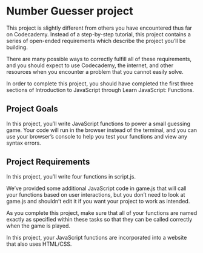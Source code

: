 # Number Guesser project

This project is slightly different from others you have encountered thus far on Codecademy. Instead of a step-by-step tutorial, this project contains a series of open-ended requirements which describe the project you’ll be building.

There are many possible ways to correctly fulfill all of these requirements, and you should expect to use Codecademy, the internet, and other resources when you encounter a problem that you cannot easily solve.

In order to complete this project, you should have completed the first three sections of Introduction to JavaScript through Learn JavaScript: Functions.

## Project Goals

In this project, you’ll write JavaScript functions to power a small guessing game.
Your code will run in the browser instead of the terminal, and you can use your browser’s console to help you test your functions and view any syntax errors.

## Project Requirements

In this project, you’ll write four functions in script.js.

We’ve provided some additional JavaScript code in game.js that will call your functions based on user interactions, but you don’t need to look at game.js and shouldn’t edit it if you want your project to work as intended.

As you complete this project, make sure that all of your functions are named exactly as specified within these tasks so that they can be called correctly when the game is played.

In this project, your JavaScript functions are incorporated into a website that also uses HTML/CSS.
